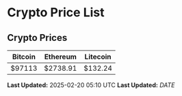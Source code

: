 # Crypto Price List

## Crypto Prices
| Bitcoin | Ethereum | Litecoin |
| ------- | -------- | -------- |
| $97113 | $2738.91 | $132.24 |
**Last Updated:** 2025-02-20 05:10 UTC
**Last Updated:** $DATE$
